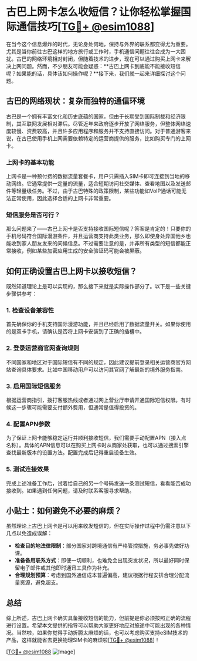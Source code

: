 # 古巴上网卡怎么收短信？让你轻松掌握国际通信技巧[[TG💪+ @esim1088](https://t.me/s/esim1088)]

在当今这个信息爆炸的时代，无论身处何地，保持与外界的联系都变得尤为重要。尤其是当你前往古巴这样的地方旅行或工作时，手机通信问题往往会成为一大困扰。古巴的网络环境相对封闭，但随着技术的进步，现在可以通过购买上网卡来解决上网问题。然而，不少朋友可能会疑惑：**古巴上网卡到底能不能接收短信呢？如果能的话，具体该如何操作呢？**接下来，我们就一起来详细探讨这个问题。

## 古巴的网络现状：复杂而独特的通信环境

古巴是一个拥有丰富文化和历史底蕴的国家，但由于长期受到国际制裁和经济限制，其互联网发展相对滞后。尽管近年来政府逐步开放了网络服务，但整体网络速度较慢、资费较高，并且许多应用程序和服务并不支持直接访问。对于普通游客来说，在古巴使用手机上网需要依赖特定的运营商提供的服务，比如购买专门的上网卡。

### 上网卡的基本功能
上网卡是一种预付费的数据流量套餐卡，用户只需插入SIM卡即可连接到当地的移动网络。它通常提供一定量的流量，适合短期访问社交媒体、查看地图以及发送邮件等轻量级任务。不过，由于古巴特殊的政策限制，某些功能如VoIP通话可能无法正常使用，因此选择合适的上网卡非常重要。

### 短信服务是否可行？
那么问题来了——古巴上网卡是否支持接收国际短信呢？答案是肯定的！只要你的手机号码符合国际漫游条件，并且运营商支持此类业务，那么即使身处异国他乡也能收到家人朋友发来的问候信息。不过需要注意的是，并非所有类型的短信都能正常接收，例如某些加密应用生成的安全验证码可能会被屏蔽。

## 如何正确设置古巴上网卡以接收短信？

既然知道理论上是可以实现的，那么接下来就是实际操作部分了。以下是一些关键步骤供参考：

### 1. 检查设备兼容性
首先确保你的手机支持国际漫游功能，并且已经启用了数据流量开关。如果你使用的是双卡手机，请确认是否将上网卡安装到了正确的插槽中。

### 2. 登录运营商官网查询规则
不同国家和地区对于国际短信有不同的规定，因此建议提前登录相关运营商官方网站查询具体要求。比如中国移动用户可以访问其官网了解最新的境外服务指南。

### 3. 启用国际短信服务
根据运营商指引，拨打客服热线或者通过网上营业厅申请开通国际短信权限。有时候这一步骤可能需要支付额外费用，但通常是值得投资的。

### 4. 配置APN参数
为了保证上网卡能够稳定运行并顺利接收短信，我们需要手动配置APN（接入点名称）。具体的APN信息可以在购买上网卡时从商家处获取，也可以通过搜索引擎查找最新版本的设置方法。配置完成后记得重启设备生效。

### 5. 测试连接效果
完成上述准备工作后，试着给自己的另一个号码发送一条测试短信，看看能否成功接收到。如果遇到任何问题，请及时联系客服寻求帮助。

## 小贴士：如何避免不必要的麻烦？

虽然理论上古巴上网卡是可以用来收发短信的，但在实际操作过程中仍需注意以下几点以免造成误解：

- **检查目的地法律限制**：部分国家对跨境通信有严格管控措施，务必事先做好功课。
- **准备备用联系方式**：即便一切顺利，也难免会出现突发状况，所以最好同时保留电子邮件或其他即时通讯工具作为补充。
- **合理规划预算**：考虑到国外通信成本普遍偏高，建议根据行程安排合理分配流量资源，避免超支。

## 总结

综上所述，古巴上网卡确实具备接收短信的能力，但前提是你必须按照正确的流程进行设置。希望本文提供的指导可以帮助大家更好地应对旅途中可能出现的各种情况。当然啦，如果你觉得手动折腾太麻烦的话，也可以考虑购买支持eSIM技术的产品，这样就能省去更换物理SIM卡的麻烦啦[[TG💪+ @esim1088](https://t.me/s/esim1088)]！

[[TG💪+ @esim1088](https://t.me/s/esim1088) ![Image](https://i.postimg.cc/4NQfJmqS/Snipaste-2025-05-13-00-14-12.png)]